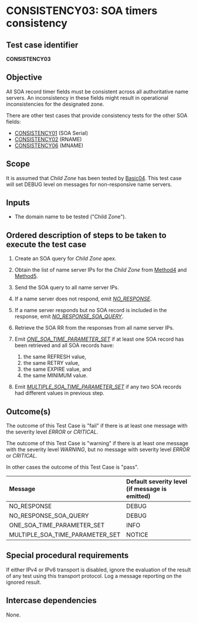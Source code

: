 # CONSISTENCY03: SOA timers consistency

## Test case identifier

**CONSISTENCY03**

## Objective

All SOA record timer fields must be consistent across all authoritative 
name servers. An inconsistency in these fields might result in operational 
inconsistencies for the designated zone.

There are other test cases that provide consistency tests for the other
SOA fields:

* [CONSISTENCY01] (SOA Serial)
* [CONSISTENCY02] (RNAME)
* [CONSISTENCY06] (MNAME)

## Scope

It is assumed that *Child Zone* has been tested by [Basic04]. This test
case will set DEBUG level on messages for non-responsive name servers.

## Inputs

* The domain name to be tested ("Child Zone").

## Ordered description of steps to be taken to execute the test case

 1. Create an SOA query for *Child Zone* apex.

 2. Obtain the list of name server IPs for the *Child Zone* from [Method4] 
    and [Method5].

 3. Send the SOA query to all name server IPs.

 4. If a name server does not respond, emit *[NO_RESPONSE]*.

 5. If a name server responds but no SOA record is included in the 
    response, emit *[NO_RESPONSE_SOA_QUERY]*.

 6. Retrieve the SOA RR from the responses from all name server IPs.

 7. Emit *[ONE_SOA_TIME_PARAMETER_SET]* if at least one SOA record has 
    been retrieved and all SOA records have:
    1. the same REFRESH value, 
    2. the same RETRY value, 
    3. the same EXPIRE value, and 
    4. the same MINIMUM value.

 8. Emit *[MULTIPLE_SOA_TIME_PARAMETER_SET]* if any two SOA
    records had different values in previous step.

## Outcome(s)

The outcome of this Test Case is "fail" if there is at least one message
with the severity level *ERROR* or *CRITICAL*.

The outcome of this Test Case is "warning" if there is at least one message
with the severity level *WARNING*, but no message with severity level
*ERROR* or *CRITICAL*.

In other cases the outcome of this Test Case is "pass".

Message                          | Default severity level (if message is emitted)
:--------------------------------|:-----------------------------------
NO_RESPONSE                      | DEBUG
NO_RESPONSE_SOA_QUERY            | DEBUG
ONE_SOA_TIME_PARAMETER_SET       | INFO
MULTIPLE_SOA_TIME_PARAMETER_SET  | NOTICE


## Special procedural requirements	

If either IPv4 or IPv6 transport is disabled, ignore the evaluation of the
result of any test using this transport protocol. Log a message reporting
on the ignored result.

## Intercase dependencies

None.


[Basic04]:                           ../Basic-TP/basic04.md
[CONSISTENCY01]:                     consistency01.md
[CONSISTENCY02]:                     consistency02.md
[CONSISTENCY06]:                     consistency06.md
[MULTIPLE_SOA_TIME_PARAMETER_SET]:   #outcomes
[Method4]:                           ../Methods.md#method-4-obtain-glue-address-records-from-parent
[Method5]:                           ../Methods.md#method-5-obtain-the-name-server-address-records-from-child
[NO_RESPONSE]:                       #outcomes
[NO_RESPONSE_SOA_QUERY]:             #outcomes
[ONE_SOA_TIME_PARAMETER_SET]:        #outcomes

